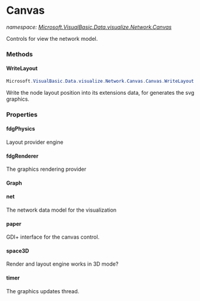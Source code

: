 ﻿# Canvas
_namespace: <a href="#" onClick="load('/docs/Microsoft.VisualBasic.Data.visualize.Network.Canvas/index.md')">Microsoft.VisualBasic.Data.visualize.Network.Canvas</a>_

Controls for view the network model.



### Methods

#### WriteLayout
```csharp
Microsoft.VisualBasic.Data.visualize.Network.Canvas.Canvas.WriteLayout
```
Write the node layout position into its extensions data, for generates the svg graphics.


### Properties

#### fdgPhysics
Layout provider engine
#### fdgRenderer
The graphics rendering provider
#### Graph

#### net
The network data model for the visualization
#### paper
GDI+ interface for the canvas control.
#### space3D
Render and layout engine works in 3D mode?
#### timer
The graphics updates thread.
